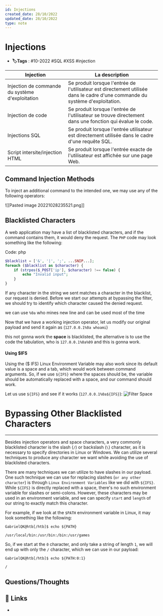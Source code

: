 ```yaml
---
id: Injections
created_date: 28/10/2022
updated_date: 28/10/2022
type: note
---
```


#  Injections
- **🏷️Tags** :  #10-2022 #SQL #XSS #injection 

| Injection                                       | La description                                                                                                                |
| ----------------------------------------------- | ----------------------------------------------------------------------------------------------------------------------------- |
| Injection de commande du système d'exploitation | Se produit lorsque l'entrée de l'utilisateur est directement utilisée dans le cadre d'une commande du système d'exploitation. |
| Injection de code                               | Se produit lorsque l'entrée de l'utilisateur se trouve directement dans une fonction qui évalue le code.                      |
| Injections SQL                                  | Se produit lorsque l'entrée utilisateur est directement utilisée dans le cadre d'une requête SQL.                             |
| Script intersite/injection HTML                 | Se produit lorsque l'entrée exacte de l'utilisateur est affichée sur une page Web.                                            |


## Command Injection Methods

To inject an additional command to the intended one, we may use any of the following operators:

![[Pasted image 20221028235521.png]]

## Blacklisted Characters

A web application may have a list of blacklisted characters, and if the command contains them, it would deny the request. The `PHP` code may look something like the following:

Code: php

```php
$blacklist = ['&', '|', ';', ...SNIP...];
foreach ($blacklist as $character) {
    if (strpos($_POST['ip'], $character) !== false) {
        echo "Invalid input";
    }
}
```

If any character in the string we sent matches a character in the blacklist, our request is denied. Before we start our attempts at bypassing the filter, we should try to identify which character caused the denied request.

we can use `%0a` who mines new line and can be used most of the time

Now that we have a working injection operator, let us modify our original payload and send it again as (`127.0.0.1%0a whoami`)

this not gonna work the **space** is blacklisted, the alternative is to use the code the tabulation, who is `127.0.0.1%0a%09` and this is gonna work.

#### Using $IFS

Using the ($ IFS) Linux Environment Variable may also work since its default value is a space and a tab, which would work between command arguments. So, if we use `${IFS}` where the spaces should be, the variable should be automatically replaced with a space, and our command should work.

Let us use `${IFS}` and see if it works (`127.0.0.1%0a${IFS}`): ![Filter Space](https://academy.hackthebox.com/storage/modules/109/cmdinj_filters_spaces_4.jpg)
# Bypassing Other Blacklisted Characters

---

Besides injection operators and space characters, a very commonly blacklisted character is the slash (`/`) or backslash (`\`) character, as it is necessary to specify directories in Linux or Windows. We can utilize several techniques to produce any character we want while avoiding the use of blacklisted characters.

There are many techniques we can utilize to have slashes in our payload. One such technique we can use for replacing slashes (`or any other character`) is through `Linux Environment Variables` like we did with `${IFS}`. While `${IFS}` is directly replaced with a space, there's no such environment variable for slashes or semi-colons. However, these characters may be used in an environment variable, and we can specify `start` and `length` of our string to exactly match this character.

For example, if we look at the `$PATH` environment variable in Linux, it may look something like the following:

```shell-session
GabrielQK@htb[/htb]$ echo ${PATH}

/usr/local/bin:/usr/bin:/bin:/usr/games
```

So, if we start at the `0` character, and only take a string of length `1`, we will end up with only the `/` character, which we can use in our payload:

```shell-session
GabrielQK@htb[/htb]$ echo ${PATH:0:1}

/
```

## Questions/Thoughts


## 🔗 Links
- 